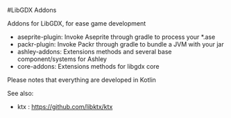 #LibGDX Addons

Addons for LibGDX, for ease game development

- aseprite-plugin: Invoke Aseprite through gradle to process your *.ase
- packr-plugin: Invoke Packr through gradle to bundle a JVM with your jar
- ashley-addons: Extensions methods and several base component/systems for Ashley
- core-addons:  Extensions methods for libgdx core

Please notes that everything are developed in Kotlin

See also: 
- ktx : https://github.com/libktx/ktx